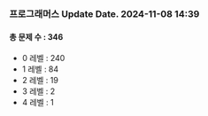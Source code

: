 ### 프로그래머스 Update Date. 2024-11-08 14:39
#### 총 문제 수 : 346
- 0 레벨 : 240
- 1 레벨 : 84
- 2 레벨 : 19
- 3 레벨 : 2
- 4 레벨 : 1

